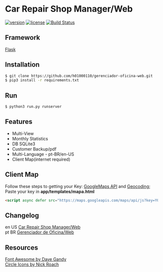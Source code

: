 # Car Repair Shop Manager/Web
[![version](https://img.shields.io/badge/version-v_0.0.3-blue.svg)](https://h01000110.github.io/20161120/gerenciador-oficina-web)
[![license](https://img.shields.io/badge/license-MIT-green.svg)](https://github.com/h01000110/gerenciador-oficina-web/blob/master/LICENSE)
[![Build Status](https://travis-ci.org/h01000110/gerenciador-oficina-web.svg?branch=master)](https://travis-ci.org/h01000110/gerenciador-oficina-web)

## Framework
[Flask](http://flask.pocoo.org/)

## Installation
```bash
$ git clone https://github.com/h01000110/gerenciador-oficina-web.git  
$ pip3 install -r requirements.txt  
```

## Run
```bash
$ python3 run.py runserver
```

## Features
* Multi-View  
* Monthly Statistics  
* DB SQLite3  
* Customer Backup/pdf  
* Multi-Language - pt-BR/en-US  
* Client Map(internet required)  

## Client Map
Follow these steps to getting your Key: [GoogleMaps API](https://developers.google.com/maps/documentation/javascript/adding-a-google-map#step_3_get_an_api_key) and [Geocoding](https://developers.google.com/maps/documentation/javascript/geocoding#GetStarted);  
Paste your key in **app/templates/mapa.html**  
```html
<script async defer src="https://maps.googleapis.com/maps/api/js?key=YOUR_API_KEY&callback=initMap"></script>
```

## Changelog
en US [Car Repair Shop Manager/Web](https://h01000110.github.io/20170811/car-repair-shop-manager-web)  
pt BR [Gerenciador de Oficina/Web](https://h01000110.github.io/20161120/gerenciador-oficina-web)

## Resources
[Font Awesome by Dave Gandy](http://fontawesome.io)  
[Circle Icons by Nick Roach](https://www.elegantthemes.com/blog/freebie-of-the-week/beautiful-flat-icons-for-free)
